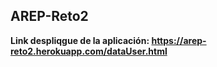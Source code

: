## AREP-Reto2 ##

**Link despliqgue de la aplicación: https://arep-reto2.herokuapp.com/dataUser.html**
